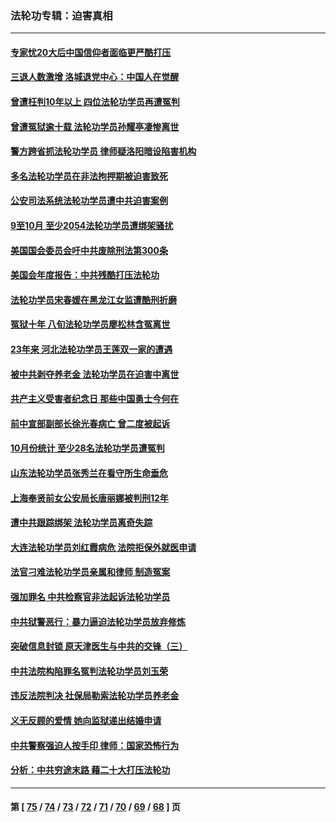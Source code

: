 ### 法轮功专辑：迫害真相
---
#### [专家忧20大后中国信仰者面临更严酷打压](../../pages/nf4379/n13874993.md?11300430) 
#### [三退人数激增 洛城退党中心：中国人在觉醒](../../pages/nf4379/n13874224.md?11300430) 
#### [曾遭枉判10年以上 四位法轮功学员再遭冤判](../../pages/nf4379/n13872398.md?11300430) 
#### [曾遭冤狱逾十载 法轮功学员孙耀亭凄惨离世](../../pages/nf4379/n13871692.md?11300430) 
#### [警方跨省抓法轮功学员 律师疑洛阳暗设陷害机构](../../pages/nf4379/n13870178.md?11300430) 
#### [多名法轮功学员在非法拘押期被迫害致死](../../pages/nf4379/n13870463.md?11300430) 
#### [公安司法系统法轮功学员遭中共迫害案例](../../pages/nf4379/n13869580.md?11300430) 
#### [9至10月 至少2054法轮功学员遭绑架骚扰](../../pages/nf4379/n13867111.md?11300430) 
#### [美国国会委员会吁中共废除刑法第300条](../../pages/nf4379/n13868121.md?11300430) 
#### [美国会年度报告：中共残酷打压法轮功](../../pages/nf4379/n13867408.md?11300430) 
#### [法轮功学员宋春媛在黑龙江女监遭酷刑折磨](../../pages/nf4379/n13865630.md?11300430) 
#### [冤狱十年 八旬法轮功学员廖松林含冤离世](../../pages/nf4379/n13864239.md?11300430) 
#### [23年来 河北法轮功学员王莲双一家的遭遇](../../pages/nf4379/n13863330.md?11300430) 
#### [被中共剥夺养老金 法轮功学员在迫害中离世](../../pages/nf4379/n13861877.md?11300430) 
#### [共产主义受害者纪念日 那些中国勇士今何在](../../pages/nf4379/n13861994.md?11300430) 
#### [前中宣部副部长徐光春病亡 曾二度被起诉](../../pages/nf4379/n13857638.md?11300430) 
#### [10月份统计 至少28名法轮功学员遭冤判](../../pages/nf4379/n13861128.md?11300430) 
#### [山东法轮功学员张秀兰在看守所生命垂危](../../pages/nf4379/n13860281.md?11300430) 
#### [上海奉贤前女公安局长唐丽娜被判刑12年](../../pages/nf4379/n13859528.md?11300430) 
#### [遭中共跟踪绑架 法轮功学员离奇失踪](../../pages/nf4379/n13856504.md?11300430) 
#### [大连法轮功学员刘红霞病危 法院拒保外就医申请](../../pages/nf4379/n13856678.md?11300430) 
#### [法官刁难法轮功学员亲属和律师 制造冤案](../../pages/nf4379/n13853873.md?11300430) 
#### [强加罪名 中共检察官非法起诉法轮功学员](../../pages/nf4379/n13852456.md?11300430) 
#### [中共狱警恶行：暴力逼迫法轮功学员放弃修炼](../../pages/nf4379/n13851207.md?11300430) 
#### [突破信息封锁 原天津医生与中共的交锋（三）](../../pages/nf4379/n13849718.md?11300430) 
#### [中共法院构陷罪名冤判法轮功学员刘玉荣](../../pages/nf4379/n13850139.md?11300430) 
#### [违反法院判决 社保局勒索法轮功学员养老金](../../pages/nf4379/n13847343.md?11300430) 
#### [义无反顾的爱情 她向监狱递出结婚申请](../../pages/nf4379/n13849716.md?11300430) 
#### [中共警察强迫人按手印 律师：国家恐怖行为](../../pages/nf4379/n13848797.md?11300430) 
#### [分析：中共穷途末路 藉二十大打压法轮功](../../pages/nf4379/n13847577.md?11300430) 

---
#### 第 [ [75](./75.md?11300430) / [74](./74.md?11300430) / [73](./73.md?11300430) / [72](./72.md?11300430) / [71](./71.md?11300430) / [70](./70.md?11300430) / [69](./69.md?11300430) / [68](./68.md?11300430) ] 页
